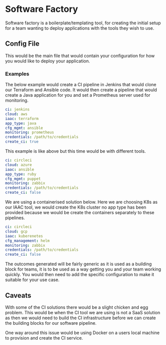 # Software Factory

Software factory is a boilerplate/templating tool, for creating the initial setup for a team
wanting to deploy applications with the tools they wish to use.

## Config File

This would be the main file that would contain your configuration for how you would like to
deploy your application.

### Examples

The below example would create a CI pipeline in Jenkins that would clone our Terraform and Ansible
code. It would then create a pipeline that would create a Java application for you and set a
Prometheus server used for monitoring.

```yml
ci: jenkins
cloud: aws
iaac: terraform
app_type: java
cfg_mgmt: ansible
monitoring: prometheus
credentials: /path/to/credentials
create_ci: true
```

This example is like above but this time would be with different tools.

```yml
ci: circleci
cloud: azure
iaac: ansible
app_type: ruby
cfg_mgmt: puppet
monitoring: zabbix
credentials: /path/to/credentials
create_ci: false
```

We are using a containerised solution below. Here we are choosing K8s as our IAAC tool, we would create
the K8s cluster no app type has been provided because we would be create the containers separately to
these pipelines.

```yml
ci: circleci
cloud: gcp
iaac: kuberenetes
cfg_management: helm
monitoring: zabbix
credentials: /path/to/credentials
create_ci: false
```

The outcomes generated will be fairly generic as it is used as a building block for teams, it
is to be used as a way getting you and your team working quickly. You would then need to add the
specific configuration to make it suitable for your use case.

## Caveats

With some of the CI solutions there would be a slight chicken and egg problem. This would be when
the CI tool we are using is not a SaaS solution as then we would need to build the CI infrastructure
before we can create the building blocks for our software pipeline.

One way around this issue would be using Docker on a users local machine to provision and create the CI
service.